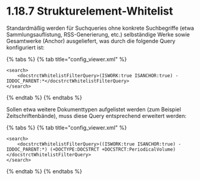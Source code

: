 # 1.18.7 Strukturelement-Whitelist

Standardmäßig werden für Suchqueries ohne konkrete Suchbegriffe (etwa Sammlungsauflistung, RSS-Generierung, etc.) selbständige Werke sowie Gesamtwerke (Anchor) ausgeliefert, was durch die folgende Query konfiguriert ist:

{% tabs %}
{% tab title="config_viewer.xml" %}
```markup
<search>
    <docstrctWhitelistFilterQuery>(ISWORK:true ISANCHOR:true) -IDDOC_PARENT:*</docstrctWhitelistFilterQuery>
</search>
```
{% endtab %}
{% endtabs %}

Sollen etwa weitere Dokumenttypen aufgelistet werden (zum Beispiel Zeitschriftenbände), muss diese Query entsprechend erweitert werden:

{% tabs %}
{% tab title="config_viewer.xml" %}
```markup
<search>
    <docstrctWhitelistFilterQuery>((ISWORK:true ISANCHOR:true) -IDDOC_PARENT:*) (+DOCTYPE:DOCSTRCT +DOCSTRCT:PeriodicalVolume)</docstrctWhitelistFilterQuery>
</search>
```
{% endtab %}
{% endtabs %}
